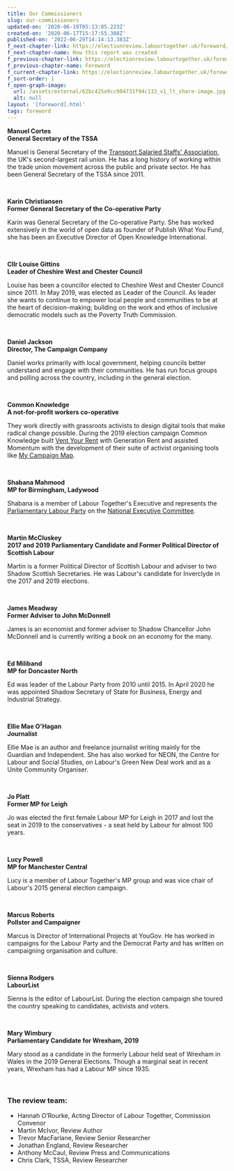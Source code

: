 ```yaml
---
title: Our Commissioners
slug: our-commissioners
updated-on: '2020-06-19T05:13:05.223Z'
created-on: '2020-06-17T15:17:55.308Z'
published-on: '2022-06-29T14:14:13.383Z'
f_next-chapter-link: https://electionreview.labourtogether.uk/foreword/how-this-report-was-created
f_next-chapter-name: How this report was created
f_previous-chapter-link: https://electionreview.labourtogether.uk/foreword/foreword
f_previous-chapter-name: Foreword
f_current-chapter-link: https://electionreview.labourtogether.uk/foreword/our-commissioners
f_sort-order: 1
f_open-graph-image:
  url: /assets/external/62bc425e9cc904731f94c133_v1_lt_share-image.jpg
  alt: null
layout: '[foreword].html'
tags: foreword
---
```


**Manuel Cortes  
General Secretary of the TSSA**

Manuel is General Secretary of the [Transport Salaried Staffs' Association](https://www.tssa.org.uk/), the UK's second-largest rail union. He has a long history of working within the trade union movement across the public and private sector. He has been General Secretary of the TSSA since 2011.

‍  

**Karin Christiansen  
Former General Secretary of the Co-operative Party**

Karin was General Secretary of the Co-operative Party. She has worked extensively in the world of open data as founder of Publish What You Fund, she has been an Executive Director of Open Knowledge International.

‍  

**Cllr Louise Gittins  
Leader of Cheshire West and Chester Council**

Louise has been a councillor elected to Cheshire West and Chester Council since 2011. In May 2019, was elected as Leader of the Council. As leader she wants to continue to empower local people and communities to be at the heart of decision-making; building on the work and ethos of inclusive democratic models such as the Poverty Truth Commission.

‍  

**Daniel Jackson  
Director, The Campaign Company**

Daniel works primarily with local government, helping councils better understand and engage with their communities. He has run focus groups and polling across the country, including in the general election.

‍  

**Common Knowledge  
A not-for-profit workers co-operative**

They work directly with grassroots activists to design digital tools that make radical change possible. During the 2019 election campaign Common Knowledge built [Vent Your Rent](https://ventyour.rent/) with Generation Rent and assisted Momentum with the development of their suite of activist organising tools like [My Campaign Map](https://www.mycampaignmap.com/). 

‍  

**Shabana Mahmood  
MP for Birmingham, Ladywood**

Shabana is a member of Labour Together's Executive and represents the [Parliamentary Labour Party](https://en.wikipedia.org/wiki/Parliamentary_Labour_Party) on the [National Executive Committee](https://en.wikipedia.org/wiki/National_Executive_Committee_of_the_Labour_Party).

‍  

**Martin McCluskey  
2017 and 2019 Parliamentary Candidate and Former Political Director of Scottish Labour**

Martin is a former Political Director of Scottish Labour and adviser to two Shadow Scottish Secretaries. He was Labour's candidate for Inverclyde in the 2017 and 2019 elections.

‍  

**James Meadway  
Former Adviser to John McDonnell**

James is an economist and former adviser to Shadow Chancellor John McDonnell and is currently writing a book on an economy for the many.

‍  

**Ed Miliband  
MP for Doncaster North**

Ed was leader of the Labour Party from 2010 until 2015. In April 2020 he was appointed Shadow Secretary of State for Business, Energy and Industrial Strategy.

‍  

**Ellie Mae O'Hagan  
Journalist**

Ellie Mae is an author and freelance journalist writing mainly for the Guardian and Independent. She has also worked for NEON, the Centre for Labour and Social Studies, on Labour's Green New Deal work and as a Unite Community Organiser.

‍  

**Jo Platt  
Former MP for Leigh**

Jo was elected the first female Labour MP for Leigh in 2017 and lost the seat in 2019 to the conservatives - a seat held by Labour for almost 100 years.

‍  

**Lucy Powell  
MP for Manchester Central**

Lucy is a member of Labour Together's MP group and was vice chair of Labour's 2015 general election campaign.

‍  

**Marcus Roberts  
Pollster and Campaigner**

Marcus is Director of International Projects at YouGov. He has worked in campaigns for the Labour Party and the Democrat Party and has written on campaigning organisation and culture.

‍  

**Sienna Rodgers  
LabourList**

Sienna is the editor of LabourList. During the election campaign she toured the country speaking to candidates, activists and voters.

‍  

**Mary Wimbury  
Parliamentary Candidate for Wrexham, 2019**

Mary stood as a candidate in the formerly Labour held seat of Wrexham in Wales in the 2019 General Elections. Though a marginal seat in recent years, Wrexham has had a Labour MP since 1935.

‍

### The review team:

*   Hannah O’Rourke, Acting Director of Labour Together, Commission Convenor
*   Martin McIvor, Review Author
*   Trevor MacFarlane, Review Senior Researcher
*   Jonathan England, Review Researcher 
*   Anthony McCaul, Review Press and Communications
*   Chris Clark, TSSA, Review Researcher
